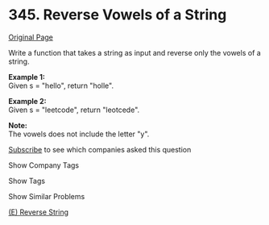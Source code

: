 # 345. Reverse Vowels of a String

[Original Page](https://leetcode.com/problems/reverse-vowels-of-a-string/)

Write a function that takes a string as input and reverse only the vowels of a string.

**Example 1:**  
Given s = "hello", return "holle".

**Example 2:**  
Given s = "leetcode", return "leotcede".

**Note:**  
The vowels does not include the letter "y".

<div>

[Subscribe](/subscribe/) to see which companies asked this question

</div>

<div>

<div id="company_tags" class="btn btn-xs btn-warning">Show Company Tags</div>

<span class="hidebutton" style="display: none;">[Google](/company/google/)</span></div>

<div>

<div id="tags" class="btn btn-xs btn-warning">Show Tags</div>

<span class="hidebutton" style="display: none;">[Two Pointers](/tag/two-pointers/) [String](/tag/string/)</span></div>

<div>

<div id="similar" class="btn btn-xs btn-warning">Show Similar Problems</div>

<span class="hidebutton">[(E) Reverse String](/problems/reverse-string/)</span></div>